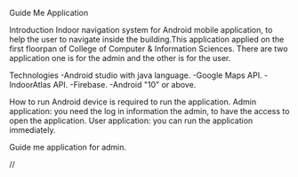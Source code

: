 Guide Me Application

Introduction
Indoor navigation system for Android mobile application, to help the user to navigate inside the building.This application applied on the first floorpan of College of Computer & Information Sciences. There are two application one is for the admin and the other is for the user.

Technologies
-Android studio with java language.
-Google Maps API.
-IndoorAtlas API.
-Firebase.
-Android "10" or above.


How to run
Android device is required to run the application.
Admin application: you need the log in information the admin, to have the access to open the application.
User application: you can run the application immediately.

Guide me application for admin.

//
